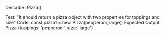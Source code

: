 Describe: Pizza()

Test: "It should return a pizza object with two properties for toppings and size"
Code: const pizza1 = new Pizza(pepperoni, large);
Expected Output: Pizza {toppings: 'pepperoni', size: 'large'}